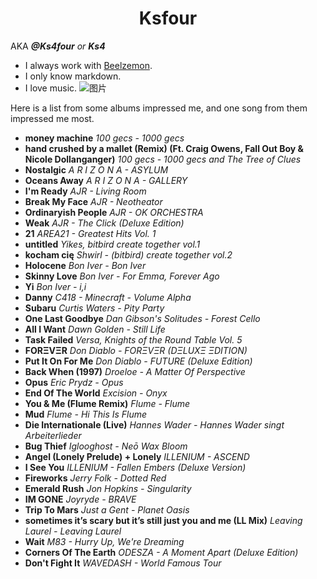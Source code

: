 <h1 align="center">
 Ksfour </h1>

AKA ___@Ks4four___ _or_ ___Ks4___ 
- I always work with [Beelzemon](https://wikimon.net/Beelzebumon).
- I only know markdown.
- I love music.
![图片](https://user-images.githubusercontent.com/78544646/166974220-47d3c15a-50b4-427f-848d-9698f1ffb500.png)

Here is a list from some albums impressed me, and one song from them impressed me most.
- **money machine** _100 gecs - 1000 gecs_
- **hand crushed by a mallet (Remix) (Ft. Craig Owens, Fall Out Boy & Nicole Dollanganger)** _100 gecs - 1000 gecs and The Tree of Clues_
- **Nostalgic** _A R I Z O N A - ASYLUM_
- **Oceans Away** _A R I Z O N A - GALLERY_
- **I'm Ready** _AJR - Living Room_
- **Break My Face** _AJR - Neotheator_
- **Ordinaryish People** _AJR - OK ORCHESTRA_
- **Weak** _AJR - The Click (Deluxe Edition)_
- **21** _AREA21 - Greatest Hits Vol. 1_
- **untitled** _Yikes, bitbird create together vol.1_
- **kocham cię** _Shwirl - (bitbird) create together vol.2_
- **Holocene** _Bon Iver - Bon Iver_
- **Skinny Love** _Bon Iver - For Emma, Forever Ago_
- **Yi** _Bon Iver - i,i_
- **Danny** _C418 - Minecraft - Volume Alpha_
- **Subaru** _Curtis Waters - Pity Party_
- **One Last Goodbye** _Dan Gibson's Solitudes - Forest Cello_
- **All I Want** _Dawn Golden - Still Life_
- **Task Failed** _Versa, Knights of the Round Table Vol. 5_
- **FORΞVΞR** _Don Diablo - FORΞVΞR (DΞLUXΞ ΞDITION)_
- **Put It On For Me** _Don Diablo - FUTURE (Deluxe Edition)_
- **Back When (1997)** _Droeloe - A Matter Of Perspective_
- **Opus** _Eric Prydz - Opus_
- **End Of The World** _Excision - Onyx_
- **You & Me (Flume Remix)** _Flume - Flume_
- **Mud** _Flume - Hi This Is Flume_
- **Die Internationale (Live)** _Hannes Wader - Hannes Wader singt Arbeiterlieder_
- **Bug Thief** _Iglooghost - Neō Wax Bloom_
- **Angel (Lonely Prelude) + Lonely** _ILLENIUM - ASCEND_
- **I See You** _ILLENIUM - Fallen Embers (Deluxe Version)_
- **Fireworks** _Jerry Folk - Dotted Red_
- **Emerald Rush** _Jon Hopkins - Singularity_
- **IM GONE** _Joyryde - BRAVE_
- **Trip To Mars** _Just a Gent - Planet Oasis_
- **sometimes it’s scary but it’s still just you and me (LL Mix)** _Leaving Laurel - Leaving Laurel_
- **Wait** _M83 - Hurry Up, We're Dreaming_
- **Corners Of The Earth** _ODESZA - A Moment Apart (Deluxe Edition)_
- **Don't Fight It** _WAVEDASH - World Famous Tour_
